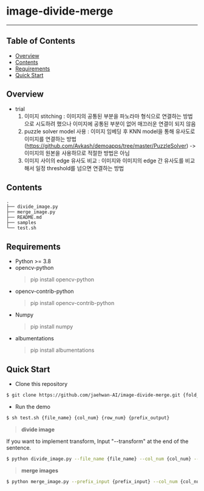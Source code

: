 # image-divide-merge
---------------------
## Table of Contents

* [Overview](#overview)
* [Contents](#contents)
* [Requirements](#requirements)
* [Quick Start](#quick-start)

## Overview
* trial
    1. 이미지 stitching : 이미지의 공통된 부분을 파노라마 형식으로 연결하는 방법으로 시도하려 했으나 이미지에 공통된 부분이 없어 매끄러운 연결이 되지 않음
    2. puzzle solver model 사용 : 이미지 임베딩 후 KNN model을 통해 유사도로 이미지를 연결하는 방법(https://github.com/Avkash/demoapps/tree/master/PuzzleSolver)
    -> 이미지의 원본을 사용하므로 적절한 방법은 아님
    3. 이미지 사이의 edge 유사도 비교 : 이미지와 이미지의 edge 간 유사도를 비교해서 일정 threshold를 넘으면 연결하는 방법

## Contents
```
.
├── divide_image.py
├── merge_image.py
├── README.md
├── samples
└── test.sh
```


## Requirements
* Python >= 3.8
* opencv-python
    > pip install opencv-python
* opencv-contrib-python
    > pip install opencv-contrib-python
* Numpy
    > pip install numpy
* albumentations
    > pip install albumentations


## Quick Start
* Clone this repository
```bash
$ git clone https://github.com/jaehwan-AI/image-divide-merge.git {fold_name}
```
* Run the demo
```bash
$ sh test.sh {file_name} {col_num} {row_num} {prefix_output}
```
>**divide image**

If you want to implement transform, Input "--transform" at the end of the sentence.
```bash
$ python divide_image.py --file_name {file_name} --col_num {col_num} --row_num {row_num} --prefix_output {prefix_output}
```
>**merge images**
```bash
$ python merge_image.py --prefix_input {prefix_input} --col_num {col_num} --row_num {row_num} --prefix_output {prefix_output}
```
